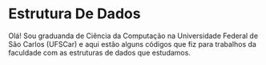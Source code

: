 # Estrutura De Dados

Olá! Sou graduanda de Ciência da Computação na Universidade Federal de São Carlos (UFSCar) e aqui estão alguns códigos que fiz para trabalhos da faculdade com as estruturas de dados que estudamos.
